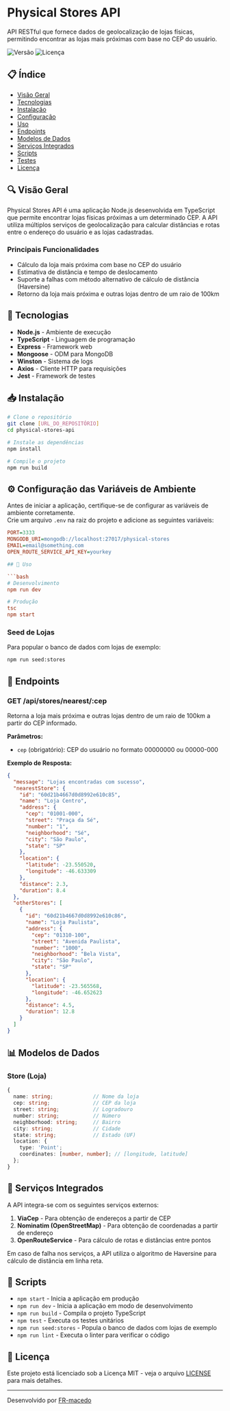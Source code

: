 # Physical Stores API

API RESTful que fornece dados de geolocalização de lojas físicas, permitindo encontrar as lojas mais próximas com base no CEP do usuário.

![Versão](https://img.shields.io/badge/versão-1.0.0-blue)
![Licença](https://img.shields.io/badge/licença-MIT-green)

## 📋 Índice

- [Visão Geral](#visão-geral)
- [Tecnologias](#tecnologias)
- [Instalação](#instalação)
- [Configuração](#configuração)
- [Uso](#uso)
- [Endpoints](#endpoints)
- [Modelos de Dados](#modelos-de-dados)
- [Serviços Integrados](#serviços-integrados)
- [Scripts](#scripts)
- [Testes](#testes)
- [Licença](#licença)

## 🔍 Visão Geral

Physical Stores API é uma aplicação Node.js desenvolvida em TypeScript que permite encontrar lojas físicas próximas a um determinado CEP. A API utiliza múltiplos serviços de geolocalização para calcular distâncias e rotas entre o endereço do usuário e as lojas cadastradas.

### Principais Funcionalidades

- Cálculo da loja mais próxima com base no CEP do usuário
- Estimativa de distância e tempo de deslocamento
- Suporte a falhas com método alternativo de cálculo de distância (Haversine)
- Retorno da loja mais próxima e outras lojas dentro de um raio de 100km

## 🔧 Tecnologias

- **Node.js** - Ambiente de execução
- **TypeScript** - Linguagem de programação
- **Express** - Framework web
- **Mongoose** - ODM para MongoDB
- **Winston** - Sistema de logs
- **Axios** - Cliente HTTP para requisições
- **Jest** - Framework de testes

## 📥 Instalação

```bash
# Clone o repositório
git clone [URL_DO_REPOSITÓRIO]
cd physical-stores-api

# Instale as dependências
npm install

# Compile o projeto
npm run build
```

## ⚙️ Configuração das Variáveis de Ambiente

Antes de iniciar a aplicação, certifique-se de configurar as variáveis de ambiente corretamente.  
Crie um arquivo `.env` na raiz do projeto e adicione as seguintes variáveis:

```ini
PORT=3333
MONGODB_URI=mongodb://localhost:27017/physical-stores
EMAIL=email@something.com
OPEN_ROUTE_SERVICE_API_KEY=yourkey

## 🚀 Uso

```bash
# Desenvolvimento
npm run dev

# Produção
tsc
npm start
```

### Seed de Lojas

Para popular o banco de dados com lojas de exemplo:

```bash
npm run seed:stores
```

## 🔗 Endpoints

### GET /api/stores/nearest/:cep

Retorna a loja mais próxima e outras lojas dentro de um raio de 100km a partir do CEP informado.

**Parâmetros:**
- `cep` (obrigatório): CEP do usuário no formato 00000000 ou 00000-000

**Exemplo de Resposta:**
```json
{
  "message": "Lojas encontradas com sucesso",
  "nearestStore": {
    "id": "60d21b4667d0d8992e610c85",
    "name": "Loja Centro",
    "address": {
      "cep": "01001-000",
      "street": "Praça da Sé",
      "number": "1",
      "neighborhood": "Sé",
      "city": "São Paulo",
      "state": "SP"
    },
    "location": {
      "latitude": -23.550520,
      "longitude": -46.633309
    },
    "distance": 2.3,
    "duration": 8.4
  },
  "otherStores": [
    {
      "id": "60d21b4667d0d8992e610c86",
      "name": "Loja Paulista",
      "address": {
        "cep": "01310-100",
        "street": "Avenida Paulista",
        "number": "1000",
        "neighborhood": "Bela Vista",
        "city": "São Paulo",
        "state": "SP"
      },
      "location": {
        "latitude": -23.565568,
        "longitude": -46.652623
      },
      "distance": 4.5,
      "duration": 12.8
    }
  ]
}
```

## 📊 Modelos de Dados

### Store (Loja)

```typescript
{
  name: string;             // Nome da loja
  cep: string;              // CEP da loja
  street: string;           // Logradouro
  number: string;           // Número
  neighborhood: string;     // Bairro
  city: string;             // Cidade
  state: string;            // Estado (UF)
  location: {
    type: 'Point';
    coordinates: [number, number]; // [longitude, latitude]
  };
}
```

## 🔌 Serviços Integrados

A API integra-se com os seguintes serviços externos:

1. **ViaCep** - Para obtenção de endereços a partir de CEP
2. **Nominatim (OpenStreetMap)** - Para obtenção de coordenadas a partir de endereço
3. **OpenRouteService** - Para cálculo de rotas e distâncias entre pontos

Em caso de falha nos serviços, a API utiliza o algoritmo de Haversine para cálculo de distância em linha reta.

## 📜 Scripts

- `npm start` - Inicia a aplicação em produção
- `npm run dev` - Inicia a aplicação em modo de desenvolvimento
- `npm run build` - Compila o projeto TypeScript
- `npm test` - Executa os testes unitários
- `npm run seed:stores` - Popula o banco de dados com lojas de exemplo
- `npm run lint` - Executa o linter para verificar o código


## 📝 Licença

Este projeto está licenciado sob a Licença MIT - veja o arquivo [LICENSE](LICENSE) para mais detalhes.

---

Desenvolvido por [FR-macedo](https://github.com/FR-macedo)
